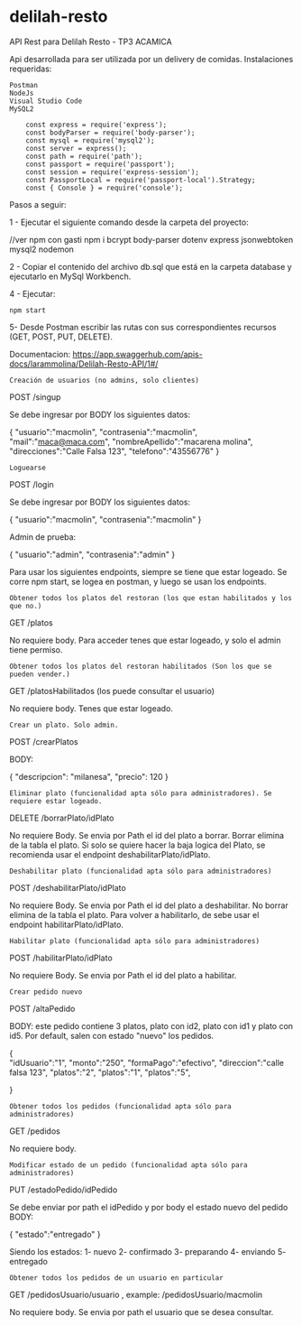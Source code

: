 # delilah-resto
API Rest para Delilah Resto - TP3 ACAMICA

Api desarrollada para ser utilizada por un delivery de comidas.
Instalaciones requeridas:

    Postman
    NodeJs
    Visual Studio Code
    MySQL2
		
		const express = require('express');
		const bodyParser = require('body-parser');
		const mysql = require('mysql2');
		const server = express();
		const path = require('path');
		const passport = require('passport');
		const session = require('express-session');
		const PassportLocal = require('passport-local').Strategy;
		const { Console } = require('console');

		

Pasos a seguir:

1 - Ejecutar el siguiente comando desde la carpeta del proyecto:

 //ver npm con gasti npm i bcrypt body-parser dotenv express jsonwebtoken mysql2 nodemon

2 - Copiar el contenido del archivo db.sql que está en la carpeta database y ejecutarlo en MySql Workbench.


4 - Ejecutar:

```npm start```

5- Desde Postman escribir las rutas con sus correspondientes recursos (GET, POST, PUT, DELETE).

Documentacion: https://app.swaggerhub.com/apis-docs/larammolina/Delilah-Resto-API/1#/

    Creación de usuarios (no admins, solo clientes)

POST /singup 

Se debe ingresar por BODY los siguientes datos:

{
  "usuario":"macmolin",
  "contrasenia":"macmolin",
  "mail":"maca@maca.com",
  "nombreApellido":"macarena molina",
  "direcciones":"Calle Falsa 123",
  "telefono":"43556776"
}


    Loguearse

POST /login

Se debe ingresar por BODY los siguientes datos:

{
  "usuario":"macmolin",
  "contrasenia":"macmolin"
}


Admin de prueba:

{
   "usuario":"admin",
   "contrasenia":"admin"
}

Para usar los siguientes endpoints, siempre se tiene que estar logeado. 
Se corre npm start, se logea en postman, y luego se usan los endpoints.

    Obtener todos los platos del restoran (los que estan habilitados y los que no.)

GET /platos

No requiere body. Para acceder tenes que estar logeado, y solo el admin tiene permiso.

	Obtener todos los platos del restoran habilitados (Son los que se pueden vender.)
	
GET /platosHabilitados (los puede consultar el usuario)

No requiere body. Tenes que estar logeado.

    Crear un plato. Solo admin.

POST /crearPlatos

BODY:

{
   "descripcion": "milanesa",
   "precio": 120
}

    
    Eliminar plato (funcionalidad apta sólo para administradores). Se requiere estar logeado.

DELETE /borrarPlato/idPlato

No requiere Body. Se envia por Path el id del plato a borrar. Borrar elimina de la tabla el plato. 
Si solo se quiere hacer la baja logica del Plato, se recomienda usar el endpoint deshabilitarPlato/idPlato.

 	Deshabilitar plato (funcionalidad apta sólo para administradores)

POST /deshabilitarPlato/idPlato

No requiere Body. Se envia por Path el id del plato a deshabilitar. No borrar elimina de la tabla el plato. 
Para volver a habilitarlo, de sebe usar el endpoint habilitarPlato/idPlato.

	Habilitar plato (funcionalidad apta sólo para administradores)

POST /habilitarPlato/idPlato

No requiere Body. Se envia por Path el id del plato a habilitar. 

    Crear pedido nuevo

POST /altaPedido

BODY: este pedido contiene 3 platos, plato con id2, plato con id1 y plato con id5. Por default, salen con estado "nuevo" los pedidos.

{	
   "idUsuario":"1",
	 "monto":"250",
	 "formaPago":"efectivo",
	 "direccion":"calle falsa 123",
   "platos":"2",
	 "platos":"1",
	 "platos":"5",

 }

    Obtener todos los pedidos (funcionalidad apta sólo para administradores)

GET /pedidos

No requiere body.

    Modificar estado de un pedido (funcionalidad apta sólo para administradores)

PUT /estadoPedido/idPedido

Se debe enviar por path el idPedido y por body el estado nuevo del pedido
BODY:

{
   "estado":"entregado"
}

Siendo los estados: 1- nuevo 2- confirmado 3- preparando 4- enviando 5- entregado

 	Obtener todos los pedidos de un usuario en particular 
	
GET /pedidosUsuario/usuario , example: /pedidosUsuario/macmolin

No requiere body. Se envia por path el usuario que se desea consultar.
